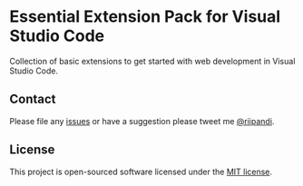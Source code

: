 # Essential Extension Pack for Visual Studio Code

Collection of basic extensions to get started with web development in Visual Studio Code.

## Contact

Please file any [issues](https://github.com/riipandi/vscode-essential-pack/issues) or
have a suggestion please tweet me [@riipandi](https://twitter.com/riipandi).

## License

This project is open-sourced software licensed under the [MIT license](./LICENSE).
